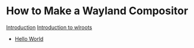 # How to Make a Wayland Compositor

[Introduction](wayland_introduction.md)
[Introduction to wlroots](wlroots_introduction.md)
- [Hello World](hello_world.md)
